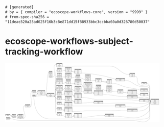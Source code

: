 ```
# [generated]
# by = { compiler = "ecoscope-workflows-core", version = "9999" }
# from-spec-sha256 = "11deae320a23ad025f16b3c8e871dd15f88933bbc3ccbba60a0d326780d50037"

```
# ecoscope-workflows-subject-tracking-workflow

![](graph.png)
